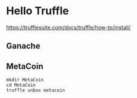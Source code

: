 # Hello Truffle

https://trufflesuite.com/docs/truffle/how-to/install/

## Ganache

## MetaCoin

```
mkdir MetaCoin
cd MetaCoin
truffle unbox metacoin
```